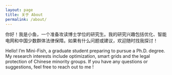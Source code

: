 ```yaml
---
layout: page
title: 关于 About
permalink: /about/
---
```


你好！我是小鱼，一个准备攻读博士学位的研究生。我的研究兴趣包括优化、智能电网和中国少数群体法律保障。如果有什么问题或建议，欢迎随时找我探讨！

Hello! I’m Mini-Fish, a graduate student preparing to pursue a Ph.D. degree. My research interests include optimization, smart grids and the legal protection of Chinese minority groups. If you have any questions or suggestions, feel free to reach out to me !

